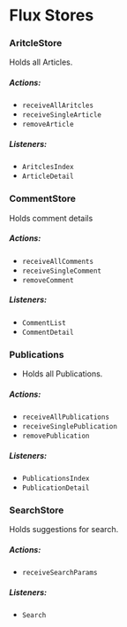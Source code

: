 # Flux Stores

### AritcleStore

Holds all Articles.

##### Actions:
- `receiveAllAritcles`
- `receiveSingleArticle`
- `removeArticle`

##### Listeners:
- `AritclesIndex`
- `ArticleDetail`

### CommentStore

Holds comment details

##### Actions:

- `receiveAllComments`
- `receiveSingleComment`
- `removeComment`

##### Listeners:
- `CommentList`
- `CommentDetail`

### Publications

- Holds all Publications.

##### Actions:
- `receiveAllPublications`
- `receiveSinglePublication`
- `removePublication`

##### Listeners:
- `PublicationsIndex`
- `PublicationDetail`

### SearchStore
Holds suggestions for search.

##### Actions:
- `receiveSearchParams`

##### Listeners:
- `Search`
